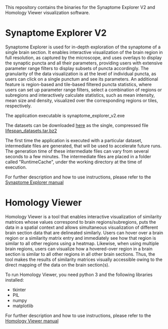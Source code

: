 This repository contains the binaries for the Synaptome Explorer V2 and Homology Viewer visualization software.

# Synaptome Explorer V2

Synaptome Explorer is used for in-depth exploration of the synaptome of a single brain section. It enables interactive visualization of the brain region in full resolution, as captured by the microscope, and uses overlays to display the synaptic puncta and all their parameters, providing users with extensive parameter range filters to display subsets of puncta accordingly. The granularity of the data visualization is at the level of individual puncta, as users can click on a single punctum and see its parameters. An additional feature is region-based and tile-based filtered puncta statistics, where users can set up parameter range filters, select a combination of regions or subregions and interactively calculate statistics, such as mean intensity, mean size and density, visualized over the corresponding regions or tiles, respectively.

The application executable is synaptome_explorer_v2.exe

The datasets can be downloaded [here](https://doi.org/10.7488/ds/2711) as the single, compressed file [lifespan_datasets.tar.bz2](https://datashare.is.ed.ac.uk/bitstream/handle/10283/3509/lifespan_datasets.tar.bz2?sequence=1&isAllowed=y)

The first time the application is executed with a particular dataset, intermediate files are generated, that will be used to accelerate future runs. The generation time of these intermediate files can vary from several seconds to a few minutes. The intermediate files are placed in a folder called "RuntimeCache", under the working directory at the time of execution.

For further description and how to use instructions, please refer to the [Synaptome Explorer manual](SynaptomeExplorerV2/synaptome_explorer_v2.pdf)

# Homology Viewer

Homology Viewer is a tool that enables interactive visualization of similarity matrices whose values correspond to brain regions/subregions, puts the data in a spatial context and allows simultaneous visualization of different brain section data that are delineated similarly. Users can hover over a brain region or a similarity matrix entry and immediately see how that region is similar to all other regions using a heatmap. Likewise, when using multiple brain regions, users can visualize how a hovered-over region in a brain section is similar to all other regions in all other brain sections. Thus, the tool makes the results of similarity matrices visually accessible owing to the direct mapping of the data on the brain section(s).

To run Homology Viewer, you need python 3 and the following libraries installed:
* tkinter
* PIL
* numpy
* matplotlib

For further description and how to use instructions, please refer to the [Homology Viewer manual](HomologyViewer/homology_viewer.pdf)